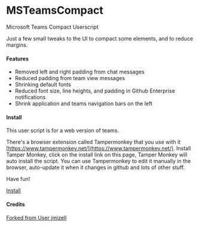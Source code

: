 # MSTeamsCompact
Microsoft Teams Compact Userscript

Just a few small tweaks to the UI to compact some elements, and to reduce margins.

#### Features
- Removed left and right padding from chat messages
- Reduced padding from team view messages
- Shrinking default fonts
- Reduced font size, line heights, and padding in Github Enterprise notifications
- Shrink application and teams navigation bars on the left

#### Install
This user script is for a web version of teams. 

There's a browser extension called Tampermonkey that you use with it [https://www.tampermonkey.net/](https://www.tampermonkey.net/). Install Tamper Monkey, click on the install link on this page, Tamper Monkey will auto install the script. 
You can use Tampermonkey to edit it manually in the browser, auto-update it when it changes in github and lots of other stuff.

Have fun!

[Install](https://raw.githubusercontent.com/kulack/MSTeamsCompact/master/script.user.js)


#### Credits
[Forked from User jmizell](https://github.com/jmizell/MSTeamsCompact)
